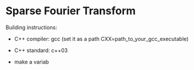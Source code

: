 # Sparse Fourier Transform

Building instructions:
* C++ compiler: gcc (set it as a path CXX=path_to_your_gcc_executable)

* C++ standard: c++03

* make a variab

